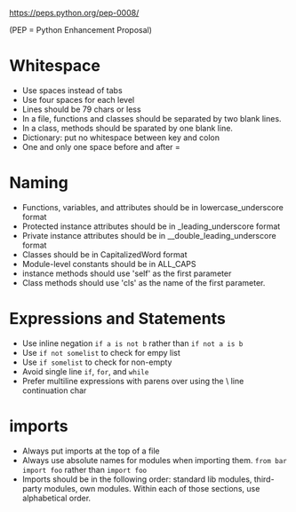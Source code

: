 https://peps.python.org/pep-0008/

(PEP = Python Enhancement Proposal)

# Whitespace

* Use spaces instead of tabs
* Use four spaces for each level
* Lines should be 79 chars or less
* In a file, functions and classes should be separated by two blank lines.
* In a class, methods should be sparated by one blank line.
* Dictionary: put no whitespace between key and colon
* One and only one space before and after =


# Naming

* Functions, variables, and attributes should be in lowercase_underscore format
* Protected instance attributes should be in _leading_underscore format
* Private instance attributes should be in __double_leading_underscore format
* Classes should be in CapitalizedWord format
* Module-level constants should be in ALL_CAPS
* instance methods should use 'self' as the first parameter
* Class methods should use 'cls' as the name of the first parameter.

# Expressions and Statements
* Use inline negation `if a is not b` rather than `if not a is b`
* Use `if not somelist` to check for empy list
* Use `if somelist` to check for non-empty
* Avoid single line `if`, `for`, and `while`
* Prefer multiline expressions with parens over using the \ line continuation char

# imports
* Always put imports at the top of a file
* Always use absolute names for modules when importing them. `from bar import foo` rather than `import foo`
* Imports should be in the following order: standard lib modules, third-party modules, own modules. Within each of those sections, use alphabetical order.
